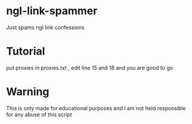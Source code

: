 # ngl-link-spammer
Just spams ngl link confessions
# Tutorial
put proxies in proxies.txt , edit line 15 and 18 and you are good to go
# Warning
This is only made for educational purposes and i am not held responsible for any abuse of this script

